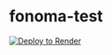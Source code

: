 # fonoma-test

[![Deploy to Render](https://render.com/images/deploy-to-render-button.svg)](https://render.com/deploy?repo=https://github.com/Lia001218/fonoma-test)